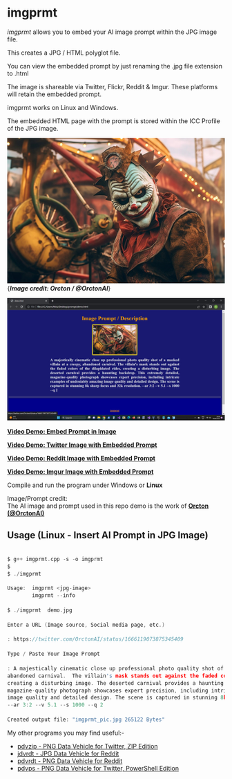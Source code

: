 # imgprmt

*imgprmt* allows you to embed your AI image prompt within the JPG image file.

This creates a JPG / HTML polyglot file.

You can view the embedded prompt by just renaming the .jpg file extension to .html

The image is shareable via Twitter, Flickr, Reddit & Imgur.  These platforms will retain the embedded prompt.

imgprmt works on Linux and Windows.  

The embedded HTML page with the prompt is stored within the ICC Profile of the JPG image.

![Demo Image](https://github.com/CleasbyCode/imgprmt/blob/main/demo_image/demo_.jpg)  
{***Image credit: Orcton / @OrctonAI***}  

![Html Image](https://github.com/CleasbyCode/imgprmt/blob/main/demo_image/html.jpg)  

[**Video Demo: Embed Prompt in Image**](https://youtu.be/5so1Bts0LFU)  

[**Video Demo: Twitter Image with Embedded Prompt**](https://youtu.be/OMHyhfDHoUQ)  

[**Video Demo: Reddit Image with Embedded Prompt**](https://youtu.be/echWCq8PUxI)  

[**Video Demo: Imgur Image with Embedded Prompt**](https://youtu.be/yKaDx8tX1z4)  

Compile and run the program under Windows or **Linux**  

Image/Prompt credit:  
The AI image and prompt used in this repo demo is the work of [**Orcton (@OrctonAI)**](https://twitter.com/OrctonAI)  

## Usage (Linux - Insert AI Prompt in JPG Image)

```c

$ g++ imgprmt.cpp -s -o imgprmt
$
$ ./imgprmt 

Usage:  imgprmt <jpg-image>  
        imgprmt --info

$ ./imgprmt  demo.jpg

Enter a URL (Image source, Social media page, etc.)

: https://twitter.com/OrctonAI/status/1666119073875345409

Type / Paste Your Image Prompt

: A majestically cinematic close up professional photo quality shot of a masked villain at a creepy, 
abandoned carnival.  The villain's mask stands out against the faded colors of the dilapidated rides,
creating a disturbing image. The deserted carnival provides a haunting backdrop. This extremely detailed, 
magazine-quality photograph showcases expert precision, including intricate examples of undeniably amazing
image quality and detailed design. The scene is captured in stunning 8k sharp focus and 32k resolution.
--ar 3:2 --v 5.1 --s 1000 --q 2

Created output file: "imgprmt_pic.jpg 265122 Bytes"

```

My other programs you may find useful:-  

* [pdvzip - PNG Data Vehicle for Twitter, ZIP Edition](https://github.com/CleasbyCode/pdvzip)  
* [jdvrdt - JPG Data Vehicle for Reddit](https://github.com/CleasbyCode/jdvrdt)
* [pdvrdt - PNG Data Vehicle for Reddit](https://github.com/CleasbyCode/pdvrdt)  
* [pdvps - PNG Data Vehicle for Twitter, PowerShell Edition](https://github.com/CleasbyCode/pdvps)   

##
